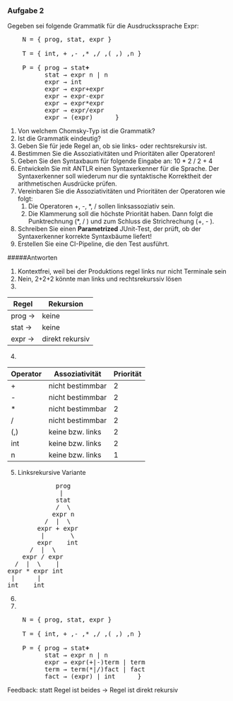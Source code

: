 ### Aufgabe 2
Gegeben sei folgende Grammatik für die Ausdruckssprache Expr:
<pre>
    N = { prog, stat, expr }

    T = { int, + ,- ,* ,/ ,( ,) ,n }

    P = { prog → stat<b>+</b>
          stat → expr n | n
          expr → int
          expr → expr+expr
          expr → expr-expr
          expr → expr*expr
          expr → expr/expr
          expr → (expr)      }
</pre>
1. Von welchem Chomsky-Typ ist die Grammatik?
2. Ist die Grammatik eindeutig?
3. Geben Sie für jede Regel an, ob sie links- oder rechtsrekursiv ist.
4. Bestimmen Sie die Assoziativitäten und Prioritäten aller Operatoren!
5. Geben Sie den Syntaxbaum für folgende Eingabe an: 10 \* 2 / 2 + 4
6. Entwickeln Sie mit ANTLR einen Syntaxerkenner für die Sprache. Der Syntaxerkenner soll wiederum nur die syntaktische Korrektheit der arithmetischen Ausdrücke prüfen.
7. Vereinbaren Sie die Assoziativitäten und Prioritäten der Operatoren wie folgt:
   1. Die Operatoren +, -, \*, / sollen linksassoziativ sein.
   2. Die Klammerung soll die höchste Priorität haben. Dann folgt die Punktrechnung (\*, / ) und zum Schluss die Strichrechung (+, - ).
8. Schreiben Sie einen **Parametrized** JUnit-Test,
   der prüft, ob der Syntaxerkenner korrekte Syntaxbäume liefert!
9. Erstellen Sie eine CI-Pipeline, die den Test ausführt.



#####Antworten
1. Kontextfrei, weil bei der Produktions regel links nur nicht Terminale sein
2. Nein, 2+2+2 könnte man links und rechtsrekurssiv lösen
3. 
|Regel|Rekursion|
|---|---|
|prog ->|keine|
|stat ->|keine|
|expr ->|direkt rekursiv|

4. 
|Operator|Assoziativität|Priorität|
|---|---|---|
|+|nicht bestimmbar|2|
|-|nicht bestimmbar|2|
|*|nicht bestimmbar|2|
|/|nicht bestimmbar|2|
|(,)|keine bzw. links|2|
|int|keine bzw. links|2|
|n|keine bzw. links|1|
5. Linksrekursive Variante
<pre>
             prog
              |
             stat
             /  \  
            expr n
          /  |  \  
        expr + expr
         |       \
        expr    int
      /  |  \
    expr / expr
  /  |  \    |
expr * expr int
 |      |
int    int
</pre>
6. 
7. 
<pre>
    N = { prog, stat, expr }

    T = { int, + ,- ,* ,/ ,( ,) ,n }

    P = { prog → stat<b>+</b>
          stat → expr n | n
          expr → expr(+|-)term | term
          term → term(*|/)fact | fact
          fact → (expr) | int      }
</pre>


Feedback:
statt Regel ist beides -> Regel ist direkt rekursiv
